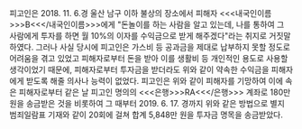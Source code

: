 피고인은 2018. 11. 6.경 울산 남구 이하 불상의 장소에서 피해자 <<<내국인이름>>>B<<</내국인이름>>>에게 "돈놀이를 하는 사람을 알고 있는데, 나를 통하여 그 사람에게 투자를 하면 월 10%의 이자를 수익금으로 받게 해주겠다"라는 취지로 거짓말하였다.
그러나 사실 당시에 피고인은 가스비 등 공과금을 제대로 납부하지 못할 정도로 어려움을 겪고 있었고 피해자로부터 돈을 받아 이를 생활비 등 개인적인 용도로 사용할 생각이었기 때문에, 피해자로부터 투자금을 받더라도 위와 같이 약속한 수익금을 피해자에게 받도록 해줄 의사나 능력이 없었다.
피고인은 위와 같이 피해자를 기망하여 이에 속은 피해자로부터 같은 날 피고인 명의의 <<<은행>>>RA<<</은행>>> 계좌로 180만 원을 송금받은 것을 비롯하여 그 때부터 2019. 6. 17. 경까지 위와 같은 방법으로 별지 범죄일람표 기재와 같이 20회에 걸쳐 합계 5,848만 원을 투자금 명목을 송금받았다.